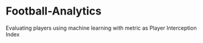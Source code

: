 # Football-Analytics
Evaluating players using machine learning with metric as Player Interception Index
